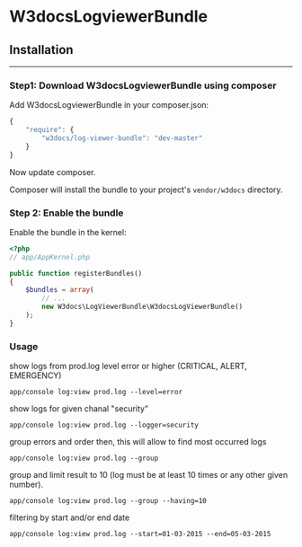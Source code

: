 W3docsLogviewerBundle
======================

## Installation
-----------------------

### Step1: Download W3docsLogviewerBundle using composer

Add W3docsLogviewerBundle in your composer.json:

```js
{
    "require": {
        "w3docs/log-viewer-bundle": "dev-master"
    }
}
```

Now update composer.

Composer will install the bundle to your project's `vendor/w3docs` directory.

### Step 2: Enable the bundle

Enable the bundle in the kernel:

``` php
<?php
// app/AppKernel.php

public function registerBundles()
{
    $bundles = array(
        // ...
        new W3docs\LogViewerBundle\W3docsLogViewerBundle()
    );
}
```

### Usage
show logs from prod.log level error or higher (CRITICAL, ALERT, EMERGENCY) 

    app/console log:view prod.log --level=error
    
show logs for given chanal "security"

    app/console log:view prod.log --logger=security
    
group errors and order then, this will allow to find most occurred logs

    app/console log:view prod.log --group
    
group and limit result to 10 (log must be at least 10 times or any other given number). 

    app/console log:view prod.log --group --having=10
    
filtering by start and/or end date

    app/console log:view prod.log --start=01-03-2015 --end=05-03-2015
